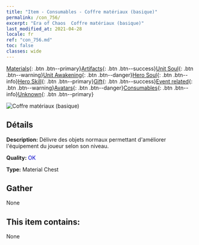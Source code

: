 ```yaml
---
title: "Item - Consumables - Coffre matériaux (basique)"
permalink: /con_756/
excerpt: "Era of Chaos  Coffre matériaux (basique)"
last_modified_at: 2021-04-28
locale: fr
ref: "con_756.md"
toc: false
classes: wide
---
```

 [Materials](/ItemsFR/){: .btn .btn--primary}[Artifacts](/ItemsFR/Artifacts/){: .btn .btn--success}[Unit Soul](/ItemsFR/UnitSoul/){: .btn .btn--warning}[Unit Awakening](/ItemsFR/UnitAwakening/){: .btn .btn--danger}[Hero Soul](/ItemsFR/HeroSoul/){: .btn .btn--info}[Hero Skill](/ItemsFR/HeroSkill/){: .btn .btn--primary}[Gift](/ItemsFR/Gift/){: .btn .btn--success}[Event related](/ItemsFR/Events/){: .btn .btn--warning}[Avatars](/ItemsFR/Avatars/){: .btn .btn--danger}[Consumables](/ItemsFR/Consumables/){: .btn .btn--info}[Unknown](/ItemsFR/Unknown/){: .btn .btn--primary}

 ![Coffre matériaux (basique)](/images/t/i_304002.png)

## Détails
 **Description:** Délivre des objets normaux permettant d'améliorer l'équipement du joueur selon son niveau.

 **Quality:** <span style="color: #0000CD">OK</span>

 **Type:** Material Chest

## Gather

  None

## This item contains:

  None

